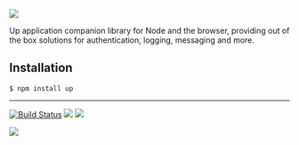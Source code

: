 <img src="http://tjholowaychuk.com:6000/svg/title/UP/JS">

Up application companion library for Node and the browser, providing out of the box solutions for authentication, logging, messaging and more.

## Installation

```
$ npm install up
```

---

[![Build Status](https://semaphoreci.com/api/v1/tj/up-js/branches/master/badge.svg)](https://semaphoreci.com/tj/up-js)
![](https://img.shields.io/badge/license-MIT-blue.svg)
![](https://img.shields.io/badge/status-stable-green.svg)

<a href="https://apex.sh"><img src="http://tjholowaychuk.com:6000/svg/sponsor"></a>
